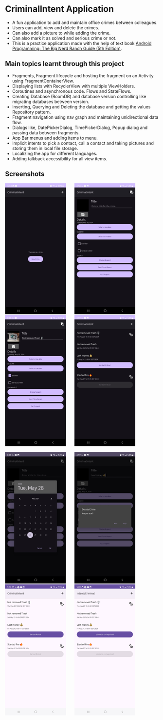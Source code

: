 # CriminalIntent Application
- A fun application to add and maintain office crimes between colleagues.
- Users can add, view and delete the crimes.
- Can also add a picture to while adding the crime.
- Can also mark it as solved and serious crime or not.
- This is a practice application made with the help of text book [Android Programming: The Big Nerd Ranch Guide (5th Edition)](https://bignerdranch.com/books/android-programming-the-big-nerd-ranch-guide-5th-edition/).

## Main topics learnt through this project
- Fragments, Fragment lifecycle and hosting the fragment on an Activity using FragmentContainerView.
- Displaying lists with RecyclerView with multiple ViewHolders.
- Coroutines and asynchronous code. Flows and StateFlows.
- Creating Database (RoomDB) and database version controlling like migrating databases between version.
- Inserting, Querying and Deleting the database and getting the values Repository pattern.
- Fragment navigation using nav graph and maintaining unidirectional data flow.
- Dialogs like, DatePickerDialog, TimePickerDialog, Popup dialog and passing data between fragments.
- App Bar menus and adding items to menu.
- Implicit intents to pick a contact, call a contact and taking pictures and storing them in local file storage.
- Localizing the app for different languages.
- Adding talkback accessibility for all view items.

## Screenshots

<img src="screenshots/emptyListScreenshot.jpg" width="200">&emsp;&emsp;<img src="screenshots/newCrimeScreenshot.jpg" width="200">&emsp;&emsp;<img src="screenshots/crimeDetailScreenshot.jpg" width="200">&emsp;&emsp;<img src="screenshots/filledListScreenshot.jpg" width="200">
<br/>
<br/>
<img src="screenshots/datePickerScreenshot.jpg" width="200">&emsp;&emsp;<img src="screenshots/deleteDialogScreenshot.jpg" width="200">&emsp;&emsp;<img src="screenshots/lightModeScreenshot.jpg" width="200">&emsp;&emsp;<img src="screenshots/spanishScreenshot.jpg" width="200">


